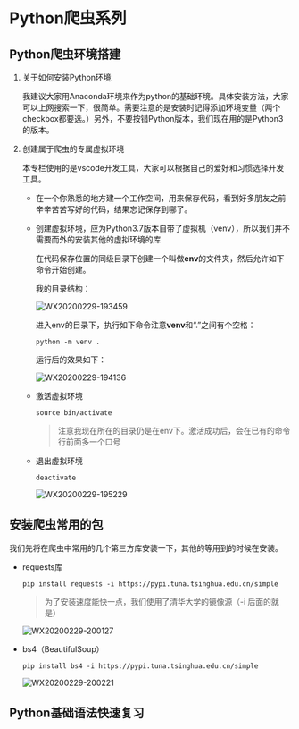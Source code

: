 # Python爬虫系列

## Python爬虫环境搭建

1. 关于如何安装Python环境

   我建议大家用Anaconda环境来作为python的基础环境。具体安装方法，大家可以上网搜索一下，很简单。需要注意的是安装时记得添加环境变量（两个checkbox都要选。）另外，不要按错Python版本，我们现在用的是Python3的版本。

2. 创建属于爬虫的专属虚拟环境

   本专栏使用的是vscode开发工具，大家可以根据自己的爱好和习惯选择开发工具。

   - 在一个你熟悉的地方建一个工作空间，用来保存代码，看到好多朋友之前辛辛苦苦写好的代码，结果忘记保存到哪了。

   - 创建虚拟环境，应为Python3.7版本自带了虚拟机（venv），所以我们并不需要而外的安装其他的虚拟环境的库

     在代码保存位置的同级目录下创建一个叫做**env**的文件夹，然后允许如下命令开始创建。

     我的目录结构：

     ![WX20200229-193459](/Users/tango/Documents/专栏/截图/WX20200229-193459.png)

     进入env的目录下，执行如下命令注意**venv**和“.”之间有个空格：

     ```shell
     python -m venv .
     ```

     运行后的效果如下：

     ![WX20200229-194136](/Users/tango/Documents/专栏/截图/WX20200229-194136.png)

   - 激活虚拟环境

     ```shell
     source bin/activate
     ```

     > 注意我现在所在的目录仍是在env下。激活成功后，会在已有的命令行前面多一个口号

   - 退出虚拟环境

     ```shell
     deactivate
     ```

     ![WX20200229-195229](/Users/tango/Documents/专栏/截图/WX20200229-195229.png)

## 安装爬虫常用的包

我们先将在爬虫中常用的几个第三方库安装一下，其他的等用到的时候在安装。

- requests库

  ```shell
  pip install requests -i https://pypi.tuna.tsinghua.edu.cn/simple
  ```

  > 为了安装速度能快一点，我们使用了清华大学的镜像源（-i 后面的就是）

  ![WX20200229-200127](/Users/tango/Documents/专栏/截图/WX20200229-200127.png)

- bs4（BeautifulSoup）

  ```shell
  pip install bs4 -i https://pypi.tuna.tsinghua.edu.cn/simple
  ```

  ![WX20200229-200221](/Users/tango/Documents/专栏/截图/WX20200229-200221.png)

## Python基础语法快速复习


